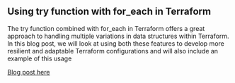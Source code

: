 ## Using try function with for_each in Terraform

The try function combined with for_each in Terraform offers a great approach to handling multiple variations in data structures within Terraform. In this blog post, we will look at using both these features to develop more resilient and adaptable Terraform configurations and will also include an example of this usage

[Blog post here](https://thomasthornton.cloud/2021/07/07/terraform-module-does-not-declare-a-provider-warning/)
